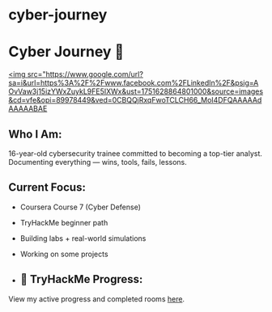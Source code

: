 # cyber-journey
# Cyber Journey 🚀

<a href= "www.linkedin.com/in/abbass-chour-1637302a5"/><img src="https://www.google.com/url?sa=i&url=https%3A%2F%2Fwww.facebook.com%2FLinkedIn%2F&psig=AOvVaw3j15izYWxZuykL9FE5IXWx&ust=1751628864801000&source=images&cd=vfe&opi=89978449&ved=0CBQQjRxqFwoTCLCH66_MoI4DFQAAAAAdAAAAABAE<a/>


## Who I Am:
16-year-old cybersecurity trainee committed to becoming a top-tier analyst. Documenting everything — wins, tools, fails, lessons.

## Current Focus:
- Coursera Course 7 (Cyber Defense)
- TryHackMe beginner path
- Building labs + real-world simulations
- Working on some projects 




- ## 🧠 TryHackMe Progress:
View my active progress and completed rooms [here](https://tryhackme.com/p/ashour4).

